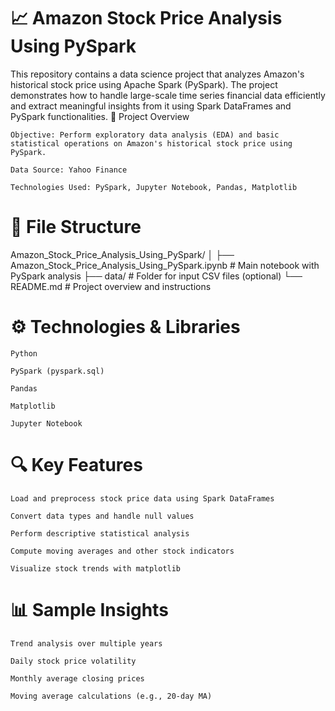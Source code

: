 # 📈 Amazon Stock Price Analysis Using PySpark

This repository contains a data science project that analyzes Amazon's historical stock price using Apache Spark (PySpark). The project demonstrates how to handle large-scale time series financial data efficiently and extract meaningful insights from it using Spark DataFrames and PySpark functionalities.
🚀 Project Overview

    Objective: Perform exploratory data analysis (EDA) and basic statistical operations on Amazon's historical stock price using PySpark.

    Data Source: Yahoo Finance

    Technologies Used: PySpark, Jupyter Notebook, Pandas, Matplotlib

# 📂 File Structure

Amazon_Stock_Price_Analysis_Using_PySpark/
│
├── Amazon_Stock_Price_Analysis_Using_PySpark.ipynb   # Main notebook with PySpark analysis
├── data/                                              # Folder for input CSV files (optional)
└── README.md                                          # Project overview and instructions

# ⚙️ Technologies & Libraries

    Python

    PySpark (pyspark.sql)

    Pandas

    Matplotlib

    Jupyter Notebook

# 🔍 Key Features

    Load and preprocess stock price data using Spark DataFrames

    Convert data types and handle null values

    Perform descriptive statistical analysis

    Compute moving averages and other stock indicators

    Visualize stock trends with matplotlib

# 📊 Sample Insights

    Trend analysis over multiple years

    Daily stock price volatility

    Monthly average closing prices

    Moving average calculations (e.g., 20-day MA)
